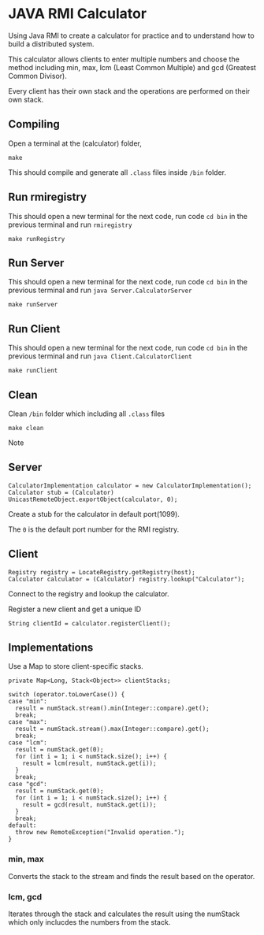 # JAVA RMI Calculator

Using Java RMI to create a calculator for practice and to understand how to build a distributed system.

This calculator allows clients to enter multiple numbers and choose the method including min, max, lcm (Least Common Multiple) and gcd (Greatest Common Divisor).

Every client has their own stack and the operations are performed on their own stack.

## Compiling

Open a terminal at the (calculator) folder,

```
make
```

This should compile and generate all `.class` files inside `/bin` folder.

## Run rmiregistry

This should open a new terminal for the next code, run code `cd bin` in the previous terminal and run `rmiregistry`

```
make runRegistry
```

## Run Server

This should open a new terminal for the next code, run code `cd bin` in the previous terminal and run `java Server.CalculatorServer`

```
make runServer
```

## Run Client

This should open a new terminal for the next code, run code `cd bin` in the previous terminal and run `java Client.CalculatorClient`

```
make runClient
```

## Clean

Clean `/bin` folder which including all `.class` files

```
make clean
```

> [!Note]
>
> ## Server
>
> ```
> CalculatorImplementation calculator = new CalculatorImplementation();
> Calculator stub = (Calculator) UnicastRemoteObject.exportObject(calculator, 0);
> ```
>
> Create a stub for the calculator in default port(1099).
>
> The `0` is the default port number for the RMI registry.
>
> ## Client
>
> ```
> Registry registry = LocateRegistry.getRegistry(host);
> Calculator calculator = (Calculator) registry.lookup("Calculator");
> ```
>
> Connect to the registry and lookup the calculator.
>
> Register a new client and get a unique ID
>
> ```
> String clientId = calculator.registerClient();
> ```
>
> ## Implementations
>
> Use a Map to store client-specific stacks.
>
> ```
> private Map<Long, Stack<Object>> clientStacks;
> ```
>
> ```
> switch (operator.toLowerCase()) {
> case "min":
>   result = numStack.stream().min(Integer::compare).get();
>   break;
> case "max":
>   result = numStack.stream().max(Integer::compare).get();
>   break;
> case "lcm":
>   result = numStack.get(0);
>   for (int i = 1; i < numStack.size(); i++) {
>     result = lcm(result, numStack.get(i));
>   }
>   break;
> case "gcd":
>   result = numStack.get(0);
>   for (int i = 1; i < numStack.size(); i++) {
>     result = gcd(result, numStack.get(i));
>   }
>   break;
> default:
>   throw new RemoteException("Invalid operation.");
> }
> ```
>
> ### min, max
>
> Converts the stack to the stream and finds the result based on the operator.
>
> ### lcm, gcd
>
> Iterates through the stack and calculates the result using the numStack which only inclucdes the numbers from the stack.
